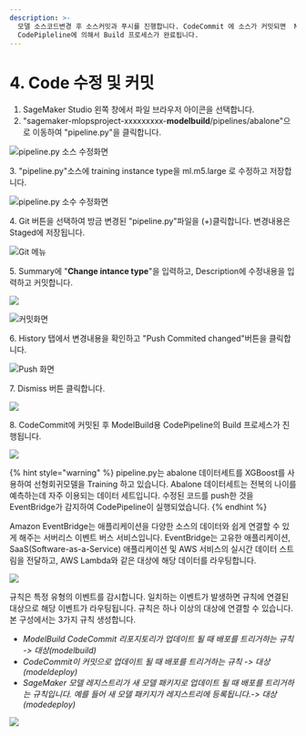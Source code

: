 ```yaml
---
description: >-
  모델 소스코드변경 후 소스커밋과 푸시를 진행합니다. CodeCommit 에 소스가 커밋되면  ModelBuild 용
  CodePipleline에 의해서 Build 프로세스가 완료됩니다.
---
```


# 4. Code 수정 및 커밋

1. SageMaker Studio 왼쪽 창에서 파일 브라우저 아이콘을 선택합니다.
2. "sagemaker-mlopsproject-xxxxxxxxx-**modelbuild**/pipelines/abalone"으로 이동하여 "pipeline.py"을 클릭합니다.

![pipeline.py 소스 수정화면](<../.gitbook/assets/Screen Shot 2021-04-01 at 5.26.01 PM.png>)

3\. "pipeline.py"소스에 training instance type을 ml.m5.large 로 수정하고 저장합니다.

![pipeline.py 소수 수정화면](<../.gitbook/assets/Screen Shot 2021-04-01 at 5.35.44 PM.png>)

4\. Git 버튼을 선택하여 방금 변경된 "pipeline.py"파일을 (+)클릭합니다. 변경내용은 Staged에 저장됩니다.

![Git 메뉴](<../.gitbook/assets/Screen Shot 2021-04-01 at 5.42.16 PM.png>)

5\. Summary에 "**Change intance type**"을 입력하고, Description에 수정내용을 입력하고 커밋합니다.

![](<../.gitbook/assets/Screen Shot 2021-04-01 at 5.46.41 PM.png>)

![커밋화면](<../.gitbook/assets/Screen Shot 2021-04-01 at 5.47.47 PM.png>)

6\. History 탭에서 변경내용을 확인하고 "Push Commited changed"버튼을 클릭합니다.

![Push 화면](<../.gitbook/assets/Screen Shot 2021-04-01 at 5.48.32 PM (1).png>)

7\. Dismiss 버튼 클릭합니다.

![](<../.gitbook/assets/Screen Shot 2021-04-01 at 5.48.45 PM.png>)

8\. CodeCommit에 커밋된 후 ModelBuild용 CodePipeline의 Build 프로세스가 진행됩니다.

![](<../.gitbook/assets/Screen Shot 2021-04-01 at 6.00.20 PM.png>)

{% hint style="warning" %}
pipeline.py는 abalone 데이터세트를 XGBoost를 사용하여 선형회귀모델을 Training 하고 있습니다. Abalone 데이터세트는 전복의 나이를 예측하는데 자주 이용되는 데이터 세트입니다. 수정된 코드를 push한 것을 EventBridge가 감지하여 CodePipeline이 실행되었습니다.
{% endhint %}

Amazon EventBridge는 애플리케이션을 다양한 소스의 데이터와 쉽게 연결할 수 있게 해주는 서버리스 이벤트 버스 서비스입니다. EventBridge는 고유한 애플리케이션, SaaS(Software-as-a-Service) 애플리케이션 및 AWS 서비스의 실시간 데이터 스트림을 전달하고, AWS Lambda와 같은 대상에 해당 데이터를 라우팅합니다.

![](<../.gitbook/assets/Screen Shot 2021-04-01 at 9.33.43 PM.png>)

규칙은 특정 유형의 이벤트를 감시합니다. 일치하는 이벤트가 발생하면 규칙에 연결된 대상으로 해당 이벤트가 라우팅됩니다. 규칙은 하나 이상의 대상에 연결할 수 있습니다. 본 구성에서는 3가지 규칙 생성합니다.

* _ModelBuild CodeCommit 리포지토리가 업데이트 될 때 배포를 트리거하는 규칙 -> 대상(modelbuild)_
* _CodeCommit이 커밋으로 업데이트 될 때 배포를 트리거하는 규칙 -> 대상(modeldeploy)_
* _SageMaker 모델 레지스트리가 새 모델 패키지로 업데이트 될 때 배포를 트리거하는 규칙입니다. 예를 들어 새 모델 패키지가 레지스트리에 등록됩니다.-> 대상(modedeploy)_

![](<../.gitbook/assets/Screen Shot 2021-04-01 at 9.29.35 PM.png>)
